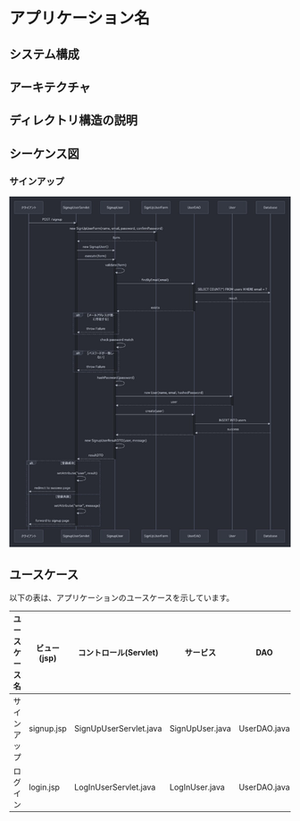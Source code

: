 # アプリケーション名

## システム構成

## アーキテクチャ

## ディレクトリ構造の説明

## シーケンス図
### サインアップ
![](sequence-signUp.png)
## ユースケース
以下の表は、アプリケーションのユースケースを示しています。

| ユースケース名 | ビュー(jsp) | コントロール(Servlet) | サービス | DAO | エンティティ |  
|--------------|------|------|------|------|------|
|サインアップ|signup.jsp|SignUpUserServlet.java|SignUpUser.java|UserDAO.java|User.java|
|ログイン|login.jsp|LogInUserServlet.java|LogInUser.java|UserDAO.java|User.java|